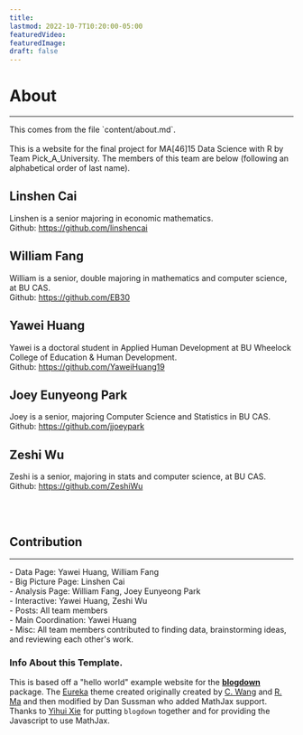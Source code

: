 ```yaml
---
title:
lastmod: 2022-10-7T10:20:00-05:00
featuredVideo:
featuredImage:
draft: false
---
```

  
# About
<hr>
This comes from the file `content/about.md`.
<br><br>
This is a website for the final project for MA[46]15 Data Science with R by Team Pick_A_University.
The members of this team are below (following an alphabetical order of last name).

## Linshen Cai

Linshen is a senior majoring in economic mathematics.
<br>
Github: https://github.com/linshencai


## William Fang

William is a senior, double majoring in mathematics and computer science, at BU CAS. 
<br>
Github: https://github.com/EB30

## Yawei Huang

Yawei is a doctoral student in Applied Human Development at BU Wheelock College of Education & Human Development.
<br>
Github: https://github.com/YaweiHuang19

## Joey Eunyeong Park

Joey is a senior, majoring Computer Science and Statistics in BU CAS.
<br>
Github: https://github.com/jjoeypark

## Zeshi Wu

Zeshi is a senior, majoring in stats and computer science, at BU CAS.
<br>
Github: https://github.com/ZeshiWu

<br>
<br>

## Contribution
<hr>
- Data Page: Yawei Huang, William Fang
<br>
- Big Picture Page: Linshen Cai
<br>
- Analysis Page: William Fang, Joey Eunyeong Park
<br>
- Interactive: Yawei Huang, Zeshi Wu
<br>
- Posts: All team members
<br>
- Main Coordination: Yawei Huang
<br>
- Misc: All team members contributed to finding data, brainstorming ideas, and reviewing each other's work.

<br>

<!-- Please leave in the information below -->

### Info About this Template.

This is based off a "hello world" example website for the [**blogdown**](https://github.com/rstudio/blogdown) package. The [Eureka](https://www.wangchucheng.com/en/docs/eureka/) theme created originally created by  [C. Wang](https://www.wangchucheng.com/zh/) and [R. Ma](https://www.ruiqima.com/zh/) and then modified by Dan Sussman who added MathJax support. Thanks to [Yihui Xie](https://github.com/yihui/) for putting `blogdown` together and for providing the Javascript to use MathJax.
